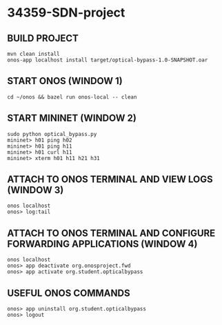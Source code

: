# 34359-SDN-project

## BUILD PROJECT
```
mvn clean install
onos-app localhost install target/optical-bypass-1.0-SNAPSHOT.oar
```

## START ONOS (WINDOW 1)
```
cd ~/onos && bazel run onos-local -- clean
```

## START MININET (WINDOW 2)
```
sudo python optical_bypass.py
mininet> h01 ping h02
mininet> h01 ping h11
mininet> h01 curl h11
mininet> xterm h01 h11 h21 h31
```


## ATTACH TO ONOS TERMINAL AND VIEW LOGS (WINDOW 3)
```
onos localhost
onos> log:tail
```

## ATTACH TO ONOS TERMINAL AND CONFIGURE FORWARDING APPLICATIONS (WINDOW 4)
```
onos localhost
onos> app deactivate org.onosproject.fwd
onos> app activate org.student.opticalbypass
```

## USEFUL ONOS COMMANDS
```
onos> app uninstall org.student.opticalbypass
onos> logout
```

